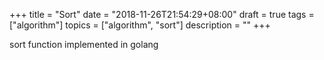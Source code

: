 +++
title = "Sort"
date = "2018-11-26T21:54:29+08:00"
draft = true
tags = ["algorithm"]
topics = ["algorithm", "sort"]
description = ""
+++

sort function implemented in golang
<!--more--> 

